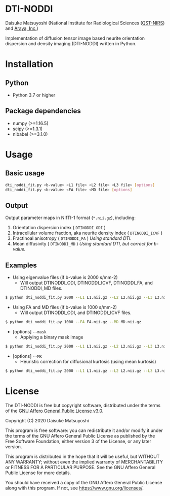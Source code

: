 # DTI-NODDI
Daisuke Matsuyoshi (National Institute for Radiological Sciences ([QST-NIRS](https://www.qst.go.jp/site/qst-english/)) and [Araya, Inc.](https://www.araya.org/))

Implementation of diffusion tensor image based neurite orientation dispersion and density imaging (DTI-NODDI) written in Python.


# Installation
## Python
- Python 3.7 or higher

## Package dependencies
- numpy (>=1.16.5)
- scipy (>=1.3.1)
- nibabel (>=3.1.0)


# Usage

## Basic usage
```bash
dti_noddi_fit.py <b-value> <L1 file> <L2 file> <L3 file> [options]
dti_noddi_fit.py <b-value> <FA file> <MD file> [options]
```

## Output
Output parameter maps in NIfTI-1 format (`*.nii.gz`), including:
1. Orientation dispersion index ( `DTINODDI_ODI` )
1. Intracellular volume fraction, aka neurite density index ( `DTINODDI_ICVF` )
1. Fractinoal anisotropy ( `DTINODDI_FA` ) *Using standard DTI.*
1. Mean diffusivity ( `DTINODDI_MD` ) *Using standard DTI, but correct for b-value.*

## Examples
- Using eigenvalue files (if b-value is 2000 s/mm-2)
    - Will output DTINODDI_ODI, DTINODDI_ICVF, DTINODDI_FA, and DTINODDI_MD files.
    
```bash
$ python dti_noddi_fit.py 2000 --L1 L1.nii.gz --L2 L2.nii.gz --L3 L3.nii.gz
```

- Using FA and MD files (if b-value is 1000 s/mm-2)
    - Will output DTINODDI_ODI, and DTINODDI_ICVF files.
    
```bash
$ python dti_noddi_fit.py 1000 --FA FA.nii.gz --MD MD.nii.gz
```

- [options] `--mask`
  - Applying a binary mask image
  
```bash
$ python dti_noddi_fit.py 2000 --L1 L1.nii.gz --L2 L2.nii.gz --L3 L3.nii.gz --mask DWI_nodif_brain_mask.nii.gz
```

- [options] `--MK`
  - Heuristic correction for diffusional kurtosis (using mean kurtosis)
  
```bash
$ python dti_noddi_fit.py 2000 --L1 L1.nii.gz --L2 L2.nii.gz --L3 L3.nii.gz --MK MK.nii.gz
```

# License
The DTI-NODDI is free but copyright software, distributed under the terms of the [GNU Affero General Public License v3.0](https://choosealicense.com/licenses/agpl-3.0/).

Copyright (C) 2020 Daisuke Matsuyoshi

This program is free software: you can redistribute it and/or modify it under the terms of the GNU Affero General Public License as published by the Free Software Foundation, either version 3 of the License, or any later version.

This program is distributed in the hope that it will be useful, but WITHOUT ANY WARRANTY; without even the implied warranty of MERCHANTABILITY or FITNESS FOR A PARTICULAR PURPOSE.  See the GNU Affero General Public License for more details.

You should have received a copy of the GNU Affero General Public License along with this program.  If not, see <https://www.gnu.org/licenses/>.
